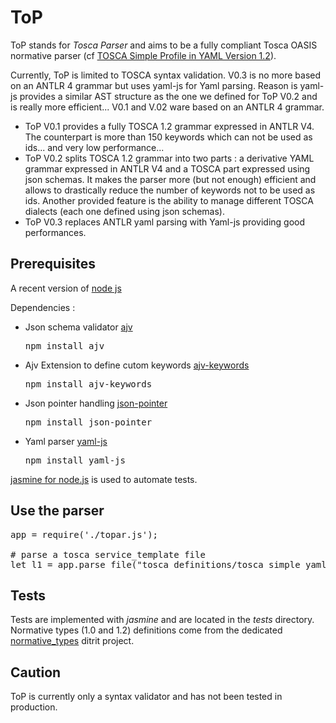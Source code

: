 # ToP
ToP stands for *Tosca Parser* and aims to be a fully compliant Tosca OASIS normative parser 
(cf [TOSCA Simple Profile in YAML Version 1.2](http://docs.oasis-open.org/tosca/TOSCA-Simple-Profile-YAML/v1.2/TOSCA-Simple-Profile-YAML-v1.2.pdf)).

Currently, ToP is limited to TOSCA syntax validation.
V0.3 is no more based on an ANTLR 4 grammar but uses yaml-js for Yaml parsing. 
Reason is yaml-js provides a similar AST structure as the one we defined for ToP V0.2 and is really more efficient...
V0.1 and V.02 ware based on an ANTLR 4 grammar.
- ToP V0.1 provides a fully TOSCA 1.2 grammar expressed in ANTLR V4. The counterpart is more than 150 keywords which can not be used as ids... and very low performance...
- ToP V0.2 splits TOSCA 1.2 grammar into two parts : a derivative YAML grammar expressed in ANTLR V4 and a TOSCA part expressed using json schemas. 
It makes the parser more (but not enough) efficient and allows to drastically reduce the number of keywords not to be used as ids.
Another provided feature is the ability to manage different TOSCA dialects (each one defined using json schemas).
- ToP V0.3 replaces ANTLR yaml parsing with Yaml-js providing good performances.

## Prerequisites
A recent version of [node js](https://nodejs.org/en/) 

Dependencies :
- Json schema validator [ajv](https://ajv.js.org)
  <pre>npm install ajv</pre>
- Ajv Extension to define cutom keywords [ajv-keywords](https://ajv.js.org/keywords.html)  
  <pre>npm install ajv-keywords</pre>
- Json pointer handling [json-pointer](https://www.npmjs.com/package/json-pointer)  
  <pre>npm install json-pointer</pre>
- Yaml parser [yaml-js](https://www.npmjs.com/package/yaml-js)
  <pre>npm install yaml-js</pre>
 

[jasmine for node.js](https://jasmine.github.io/2.0/node.html) is used to automate tests.

## Use the parser
<pre>
app = require('./topar.js');

# parse a tosca service_template file
let l1 = app.parse_file("tosca_definitions/tosca_simple_yaml_1_2/nodes.yaml")
</pre>

## Tests
Tests are implemented with *jasmine* and are located in the *tests* directory. 
Normative types (1.0 and 1.2) definitions come from the dedicated [normative_types](https://github.com/ditrit/normative_types) ditrit project.

## Caution
ToP is currently only a syntax validator and has not been tested in production. 
